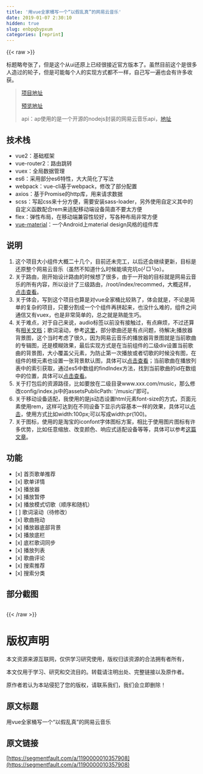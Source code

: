 ```yaml
---
title: '用vue全家桶写一个“以假乱真”的网易云音乐' 
date: 2019-01-07 2:30:10
hidden: true
slug: enbpqbypxum
categories: [reprint]
---
```


{{< raw >}}

                    
<p>标题略夸张了，但是这个从ui还原上已经很接近官方版本了。虽然目前这个是很多人造过的轮子，但是可能每个人的实现方式都不一样，自己写一遍也会有许多收获。</p>
<blockquote>
<p><a href="https://github.com/tgxhx/vue-music" rel="nofollow noreferrer" target="_blank">项目地址</a></p>
<p><a href="http://39.108.14.248/music" rel="nofollow noreferrer" target="_blank">预览地址</a></p>
<p>api：ap使用的是一个开源的nodejs封装的网易云音乐api，<a href="https://binaryify.github.io/NeteaseCloudMusicApi/#/?id=%e5%ae%89%e8%a3%85" rel="nofollow noreferrer" target="_blank">地址</a></p>
</blockquote>
<h2 id="articleHeader0">技术栈</h2>
<ul>
<li>vue2：基础框架</li>
<li>vue-router2：路由跳转</li>
<li>vuex：全局数据管理</li>
<li>es6：采用部分es6特性，大大简化了写法</li>
<li>webpack：vue-cli基于webpack，修改了部分配置</li>
<li>axios：基于Promise的http库，用来请求数据</li>
<li>scss：写起css来十分方便，需要安装sass-loader，另外使用自定义其中的自定义函数配合rem来适配移动端设备简直不要太方便</li>
<li>flex：弹性布局，在移动端兼容性较好，写各种布局非常方便</li>
<li>
<a href="https://github.com/vuematerial/vue-material" rel="nofollow noreferrer" target="_blank">vue-material</a>：一个Android上material design风格的组件库</li>
</ul>
<h2 id="articleHeader1">说明</h2>
<ol>
<li>这个项目大小组件大概二十几个，目前还未完工，以后还会继续更新，目标是还原整个网易云音乐（虽然不知道什么时候能填完坑o(╯□╰)o）。</li>
<li>关于路由，刚开始设计路由的时候想了很多，由于一开始的目标就是网易云音乐的所有内容，所以设计了三级路由，/root/index/recommed，大概这样，<a href="https://github.com/tgxhx/vue-music/blob/e43c4975e42b93b6ccf5d8609687879a589d4d8f/src/router/index.js" rel="nofollow noreferrer" target="_blank">点击查看</a>。</li>
<li>关于体会，写到这个项目也算是对vue全家桶比较熟了，体会就是，不论是简单的复杂的项目，只要分割成一个个组件再拼起来，也没什么难的，组件之间通信又有vuex，也是非常简单的，总之就是熟能生巧。</li>
<li>关于难点，对于自己来说，audio标签以前没有接触过，有点麻烦，不过还算有<a href="http://caibaojian.com/html5-audio.html" rel="nofollow noreferrer" target="_blank">相关文档</a>；歌词滚动，参考<a href="http://www.brafox.com/post/2015/HTML5/js%E8%A7%A3%E6%9E%90lrc%E6%AD%8C%E8%AF%8D-%E5%88%B6%E4%BD%9C%E6%BB%9A%E5%8A%A8%E6%AD%8C%E8%AF%8D.html" rel="nofollow noreferrer" target="_blank">这里</a>，部分歌曲还是有点问题，待解决;播放器背景图，这个当时考虑了很久，因为网易云音乐的播放器背景图就是当前歌曲的专辑图，还是模糊效果，最后实现方式是在当前组件的二级div设置当前歌曲的背景图，大小覆盖父元素，为防止第一次播放或者切歌的时候没有图，在组件的根元素也设置一张背景默认图，具体可以<a href="https://github.com/tgxhx/vue-music/blob/771218f2929de6b64a34c62597777a4fc0b6ed6e/src/components/Player.vue" rel="nofollow noreferrer" target="_blank">点击查看</a>；当前歌曲在播放列表中的索引获取，通过es5中数组的findIndex方法，找到当前歌曲的id在数组中的位置，具体可以<a href="https://github.com/tgxhx/vue-music/blob/e43c4975e42b93b6ccf5d8609687879a589d4d8f/src/components/PlayList.vue" rel="nofollow noreferrer" target="_blank">点击查看</a>。</li>
<li>关于打包后的资源路径，比如要放在二级目录www.xxx.com/music，那么修改config/index.js中的assetsPublicPath: '/music/'即可。</li>
<li>关于移动设备适配，我使用的是js动态设置html元素font-size的方式，页面元素使用rem，这样可达到在不同设备下显示内容基本一样的效果，具体可以<a href="https://segmentfault.com/a/1190000008721148">点击</a>，使用方式比如width:100px;可以写成width:pr(100)。</li>
<li>关于图标，使用的是淘宝的iconfont字体图标方案，相比于使用图片图标有许多优势，比如任意缩放、改变颜色、响应式适配设备等等，具体可以参考<a href="https://www.w3cplus.com/css3/icon-fonts.html" rel="nofollow noreferrer" target="_blank">这篇文章</a>。</li>
</ol>
<h2 id="articleHeader2">功能</h2>
<ul>
<li>[x] 首页歌单推荐</li>
<li>[x] 歌单详情</li>
<li>[x] 播放器</li>
<li>[x] 播放暂停</li>
<li>[x] 播放模式切歌（顺序和随机）</li>
<li>[ ] 歌词滚动（待修改）</li>
<li>[x] 歌曲拖动</li>
<li>[x] 播放器底部背景</li>
<li>[x] 播放底栏</li>
<li>[x] 底栏歌词同步</li>
<li>[x] 播放列表</li>
<li>[x] 歌曲评论</li>
<li>[x] 搜索推荐</li>
<li>[x] 搜索分类</li>
</ul>
<h2 id="articleHeader3">部分截图</h2>
<p><span class="img-wrap"><img data-src="/img/remote/1460000010357911" src="https://static.alili.tech/img/remote/1460000010357911" alt="" title="" style="cursor: pointer; display: inline;"></span><span class="img-wrap"><img data-src="/img/remote/1460000010357912" src="https://static.alili.tech/img/remote/1460000010357912" alt="" title="" style="cursor: pointer; display: inline;"></span><br><span class="img-wrap"><img data-src="/img/remote/1460000010357913" src="https://static.alili.tech/img/remote/1460000010357913" alt="" title="" style="cursor: pointer; display: inline;"></span><span class="img-wrap"><img data-src="/img/remote/1460000010357914" src="https://static.alili.tech/img/remote/1460000010357914" alt="" title="" style="cursor: pointer; display: inline;"></span><br><span class="img-wrap"><img data-src="/img/remote/1460000010357915" src="https://static.alili.tech/img/remote/1460000010357915" alt="" title="" style="cursor: pointer;"></span><span class="img-wrap"><img data-src="/img/remote/1460000010357916" src="https://static.alili.tech/img/remote/1460000010357916" alt="" title="" style="cursor: pointer;"></span><br><span class="img-wrap"><img data-src="/img/remote/1460000010357917" src="https://static.alili.tech/img/remote/1460000010357917" alt="" title="" style="cursor: pointer;"></span><span class="img-wrap"><img data-src="/img/remote/1460000010357918" src="https://static.alili.tech/img/remote/1460000010357918" alt="" title="" style="cursor: pointer;"></span></p>

                
{{< /raw >}}

# 版权声明
本文资源来源互联网，仅供学习研究使用，版权归该资源的合法拥有者所有，

本文仅用于学习、研究和交流目的。转载请注明出处、完整链接以及原作者。

原作者若认为本站侵犯了您的版权，请联系我们，我们会立即删除！

## 原文标题
用vue全家桶写一个“以假乱真”的网易云音乐

## 原文链接
[https://segmentfault.com/a/1190000010357908](https://segmentfault.com/a/1190000010357908)

